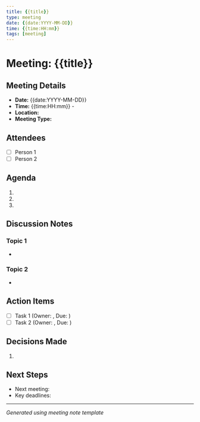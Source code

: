 ```yaml
---
title: {{title}}
type: meeting
date: {{date:YYYY-MM-DD}}
time: {{time:HH:mm}}
tags: [meeting]
---
```


# Meeting: {{title}}

## Meeting Details
- **Date:** {{date:YYYY-MM-DD}}
- **Time:** {{time:HH:mm}} - 
- **Location:** 
- **Meeting Type:** 

## Attendees
- [ ] Person 1
- [ ] Person 2

## Agenda
1. 
2. 
3. 

## Discussion Notes
### Topic 1
- 

### Topic 2
- 

## Action Items
- [ ] Task 1 (Owner: , Due: )
- [ ] Task 2 (Owner: , Due: )

## Decisions Made
1. 

## Next Steps
- Next meeting: 
- Key deadlines:

---
*Generated using meeting note template*
